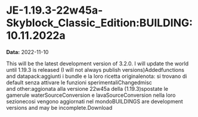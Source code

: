 # JE-1.19.3-22w45a-Skyblock_Classic_Edition:BUILDING:10.11.2022a

**Data:** 2022-11-10

This will be the latest development version of 3.2.0. I will update the world until 1.19.3 is released (I will not always publish versions)Addedfunctions and datapack:aggiunti i bundle e la loro ricetta originalenota: si trovano di default senza attivare le funzioni sperimentaliChangedmisc and other:aggionata alla versione 22w45a della (1.19.3)spostate le gamerule waterSourceConversion e lavaSourceConversion nella loro sezionecosi vengono aggiornati nel mondoBUILDINGS are development versions and may be incomplete.Download
